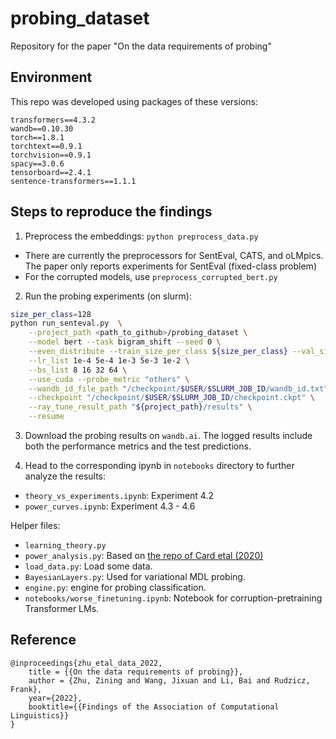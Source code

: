 # probing_dataset
Repository for the paper "On the data requirements of probing"


## Environment  
This repo was developed using packages of these versions:  
```
transformers==4.3.2
wandb==0.10.30
torch==1.8.1
torchtext==0.9.1
torchvision==0.9.1
spacy==3.0.6
tensorboard==2.4.1
sentence-transformers==1.1.1
```

## Steps to reproduce the findings
1. Preprocess the embeddings: `python preprocess_data.py`  
- There are currently the preprocessors for SentEval, CATS, and oLMpics. The paper only reports experiments for SentEval (fixed-class problem)  
- For the corrupted models, use `preprocess_corrupted_bert.py`  


2. Run the probing experiments (on slurm): 
```bash
size_per_class=128
python run_senteval.py  \
    --project_path <path_to_github>/probing_dataset \
    --model bert --task bigram_shift --seed 0 \
    --even_distribute --train_size_per_class ${size_per_class} --val_size_per_class ${size_per_class} \
    --lr_list 1e-4 5e-4 1e-3 5e-3 1e-2 \
    --bs_list 8 16 32 64 \
    --use_cuda --probe_metric "others" \
    --wandb_id_file_path "/checkpoint/$USER/$SLURM_JOB_ID/wandb_id.txt" \
    --checkpoint "/checkpoint/$USER/$SLURM_JOB_ID/checkpoint.ckpt" \
    --ray_tune_result_path "${project_path}/results" \
    --resume
```

3. Download the probing results on `wandb.ai`. The logged results include both the performance metrics and the test predictions.  

4. Head to the corresponding ipynb in `notebooks` directory to further analyze the results:  
- `theory_vs_experiments.ipynb`: Experiment 4.2  
- `power_curves.ipynb`: Experiment 4.3 - 4.6    


Helper files:  
- `learning_theory.py`  
- `power_analysis.py`: Based on [the repo of Card etal (2020)](https://github.com/dallascard/NLP-power-analysis/blob/master/notebooks_for_power_calculations/accuracy.ipynb)  
- `load_data.py`: Load some data.  
- `BayesianLayers.py`: Used for variational MDL probing.  
- `engine.py`: engine for probing classification.  
- `notebooks/worse_finetuning.ipynb`: Notebook for corruption-pretraining Transformer LMs.  


## Reference
```
@inproceedings{zhu_etal_data_2022,
    title = {{On the data requirements of probing}},
    author = {Zhu, Zining and Wang, Jixuan and Li, Bai and Rudzicz, Frank},
    year={2022},
    booktitle={{Findings of the Association of Computational Linguistics}}
}
```